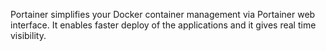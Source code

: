 Portainer simplifies your Docker container management via Portainer web interface. It enables faster deploy of the applications and it gives real time visibility.
